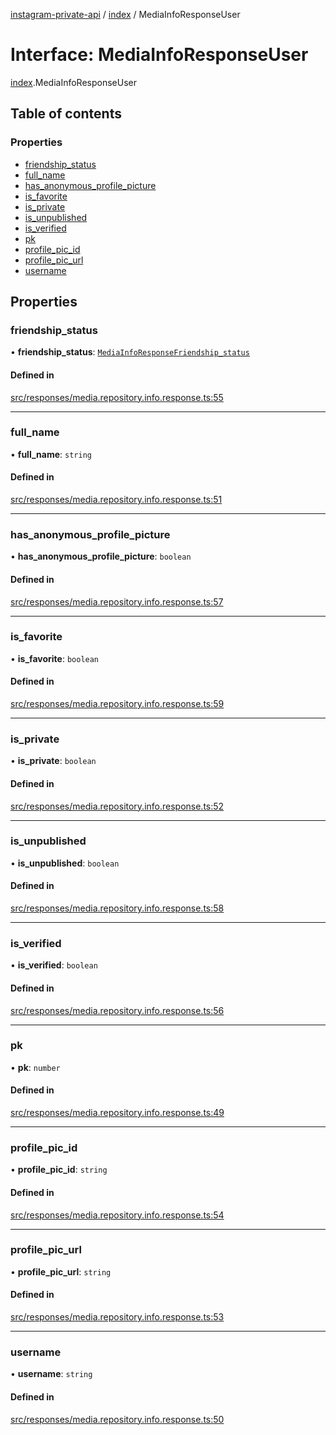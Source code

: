 [instagram-private-api](../../README.md) / [index](../../modules/index.md) / MediaInfoResponseUser

# Interface: MediaInfoResponseUser

[index](../../modules/index.md).MediaInfoResponseUser

## Table of contents

### Properties

- [friendship\_status](MediaInfoResponseUser.md#friendship_status)
- [full\_name](MediaInfoResponseUser.md#full_name)
- [has\_anonymous\_profile\_picture](MediaInfoResponseUser.md#has_anonymous_profile_picture)
- [is\_favorite](MediaInfoResponseUser.md#is_favorite)
- [is\_private](MediaInfoResponseUser.md#is_private)
- [is\_unpublished](MediaInfoResponseUser.md#is_unpublished)
- [is\_verified](MediaInfoResponseUser.md#is_verified)
- [pk](MediaInfoResponseUser.md#pk)
- [profile\_pic\_id](MediaInfoResponseUser.md#profile_pic_id)
- [profile\_pic\_url](MediaInfoResponseUser.md#profile_pic_url)
- [username](MediaInfoResponseUser.md#username)

## Properties

### friendship\_status

• **friendship\_status**: [`MediaInfoResponseFriendship_status`](MediaInfoResponseFriendship_status.md)

#### Defined in

[src/responses/media.repository.info.response.ts:55](https://github.com/Nerixyz/instagram-private-api/blob/0e0721c/src/responses/media.repository.info.response.ts#L55)

___

### full\_name

• **full\_name**: `string`

#### Defined in

[src/responses/media.repository.info.response.ts:51](https://github.com/Nerixyz/instagram-private-api/blob/0e0721c/src/responses/media.repository.info.response.ts#L51)

___

### has\_anonymous\_profile\_picture

• **has\_anonymous\_profile\_picture**: `boolean`

#### Defined in

[src/responses/media.repository.info.response.ts:57](https://github.com/Nerixyz/instagram-private-api/blob/0e0721c/src/responses/media.repository.info.response.ts#L57)

___

### is\_favorite

• **is\_favorite**: `boolean`

#### Defined in

[src/responses/media.repository.info.response.ts:59](https://github.com/Nerixyz/instagram-private-api/blob/0e0721c/src/responses/media.repository.info.response.ts#L59)

___

### is\_private

• **is\_private**: `boolean`

#### Defined in

[src/responses/media.repository.info.response.ts:52](https://github.com/Nerixyz/instagram-private-api/blob/0e0721c/src/responses/media.repository.info.response.ts#L52)

___

### is\_unpublished

• **is\_unpublished**: `boolean`

#### Defined in

[src/responses/media.repository.info.response.ts:58](https://github.com/Nerixyz/instagram-private-api/blob/0e0721c/src/responses/media.repository.info.response.ts#L58)

___

### is\_verified

• **is\_verified**: `boolean`

#### Defined in

[src/responses/media.repository.info.response.ts:56](https://github.com/Nerixyz/instagram-private-api/blob/0e0721c/src/responses/media.repository.info.response.ts#L56)

___

### pk

• **pk**: `number`

#### Defined in

[src/responses/media.repository.info.response.ts:49](https://github.com/Nerixyz/instagram-private-api/blob/0e0721c/src/responses/media.repository.info.response.ts#L49)

___

### profile\_pic\_id

• **profile\_pic\_id**: `string`

#### Defined in

[src/responses/media.repository.info.response.ts:54](https://github.com/Nerixyz/instagram-private-api/blob/0e0721c/src/responses/media.repository.info.response.ts#L54)

___

### profile\_pic\_url

• **profile\_pic\_url**: `string`

#### Defined in

[src/responses/media.repository.info.response.ts:53](https://github.com/Nerixyz/instagram-private-api/blob/0e0721c/src/responses/media.repository.info.response.ts#L53)

___

### username

• **username**: `string`

#### Defined in

[src/responses/media.repository.info.response.ts:50](https://github.com/Nerixyz/instagram-private-api/blob/0e0721c/src/responses/media.repository.info.response.ts#L50)

